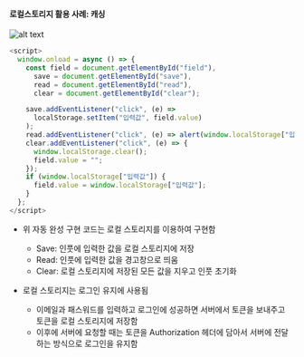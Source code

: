 #### 로컬스토리지 활용 사례: 캐싱

![alt text](<스크린샷 2025-01-29 오후 4.30.04.png>)

```javascript
<script>
  window.onload = async () => {
    const field = document.getElementById("field"),
      save = document.getElementById("save"),
      read = document.getElementById("read"),
      clear = document.getElementById("clear");

    save.addEventListener("click", (e) =>
      localStorage.setItem("입력값", field.value)
    );
    read.addEventListener("click", (e) => alert(window.localStorage["입력값"]));
    clear.addEventListener("click", (e) => {
      window.localStorage.clear();
      field.value = "";
    });
    if (window.localStorage["입력값"]) {
      field.value = window.localStorage["입력값"];
    }
  };
</script>
```

- 위 자동 완성 구현 코드는 로컬 스토리지를 이용하여 구현함

  - Save: 인풋에 입력한 값을 로컬 스토리지에 저장
  - Read: 인풋에 입력한 값을 경고창으로 띄움
  - Clear: 로컬 스토리지에 저장된 모든 값을 지우고 인풋 초기화
    <br>

- 로컬 스토리지는 로그인 유지에 사용됨
  - 이메일과 패스워드를 입력하고 로그인에 성공하면 서버에서 토큰을 보내주고 토큰을 로컬 스토리지에 저장함
  - 이후에 서버에 요청할 때는 토큰을 Authorization 헤더에 담아서 서버에 전달하는 방식으로 로그인을 유지함
